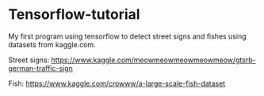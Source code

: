 # Tensorflow-tutorial
My first program using tensorflow to detect street signs and fishes using datasets from kaggle.com.

Street signs: https://www.kaggle.com/meowmeowmeowmeowmeow/gtsrb-german-traffic-sign

Fish: https://www.kaggle.com/crowww/a-large-scale-fish-dataset
